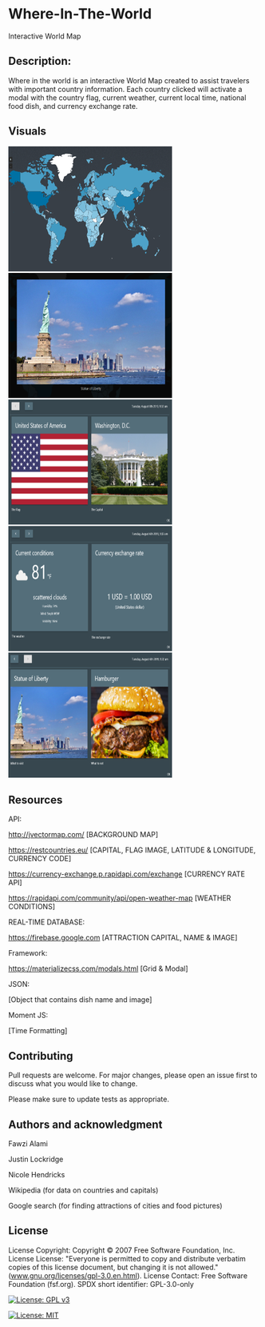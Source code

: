 # Where-In-The-World
Interactive World Map

## Description:
Where in the world is an interactive World Map created to assist travelers with important country information. Each country clicked will activate a modal with the country flag, current weather, current local time, national food dish, and currency exchange rate.


## Visuals
<img src="assets/images/world.PNG" alt="World Map" height="250" width="328"> <img src="assets/images/usa-full-screen.PNG" alt="Attractions" height="250" width="328"> <img src="assets/images/usa-card-1.PNG" alt="flag" height="250" width="328"> <img src="assets/images/usa-card-2.PNG" alt="weather" height="250" width="328">
<img src="assets/images/usa-card-3.PNG" alt="food" height="250" width="328">

## Resources
API:

http://jvectormap.com/ [BACKGROUND MAP]

https://restcountries.eu/ [CAPITAL, FLAG IMAGE, LATITUDE & LONGITUDE, CURRENCY CODE]

https://currency-exchange.p.rapidapi.com/exchange [CURRENCY RATE API]

https://rapidapi.com/community/api/open-weather-map [WEATHER CONDITIONS]

REAL-TIME DATABASE:

https://firebase.google.com [ATTRACTION CAPITAL, NAME & IMAGE]

Framework:

https://materializecss.com/modals.html [Grid & Modal]


JSON:

[Object that contains dish name and image]

Moment JS:

[Time Formatting]
 


## Contributing
Pull requests are welcome. For major changes, please open an issue first to discuss what you would like to change.

Please make sure to update tests as appropriate.



## Authors and acknowledgment
Fawzi Alami

Justin Lockridge

Nicole Hendricks

Wikipedia (for data on countries and capitals)

Google search (for finding attractions of cities and food pictures)

## License
License Copyright: Copyright © 2007 Free Software Foundation, Inc.
License License: "Everyone is permitted to copy and distribute verbatim copies of this license document, but changing it is not allowed." (www.gnu.org/licenses/gpl-3.0.en.html).
License Contact: Free Software Foundation (fsf.org).
SPDX short identifier: GPL-3.0-only

[![License: GPL v3](https://img.shields.io/badge/License-GPLv3-blue.svg)](https://www.gnu.org/licenses/gpl-3.0)

[![License: MIT](https://img.shields.io/badge/License-MIT-yellow.svg)](https://opensource.org/licenses/MIT)




